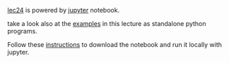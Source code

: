 [lec24](lec24.ipynb) is powered by [jupyter](https://jupyter.org) notebook.

take a look also at the [examples](examples/) in this lecture as standalone python programs.

Follow these [instructions](../misc/DownloadNotebook.md) to download the notebook and run it locally with jupyter.
